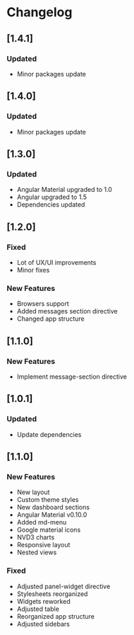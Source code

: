 # Changelog
## [1.4.1]

### Updated
 
- Minor packages update

## [1.4.0]

### Updated
 
- Minor packages update

## [1.3.0]

### Updated

- Angular Material upgraded to 1.0
- Angular upgraded to 1.5
- Dependencies updated

## [1.2.0]

### Fixed

- Lot of UX/UI improvements
- Minor fixes

### New Features

- Browsers support
- Added messages section directive
- Changed app structure

## [1.1.0]

### New Features

- Implement message-section directive

## [1.0.1]

### Updated

- Update dependencies

## [1.1.0]

### New Features

- New layout
- Custom theme styles
- New dashboard sections
- Angular Material v0.10.0
- Added md-menu
- Google material icons
- NVD3 charts
- Responsive layout
- Nested views

### Fixed

- Adjusted panel-widget directive
- Stylesheets reorganized
- Widgets reworked
- Adjusted table
- Reorganized app structure
- Adjusted sidebars



